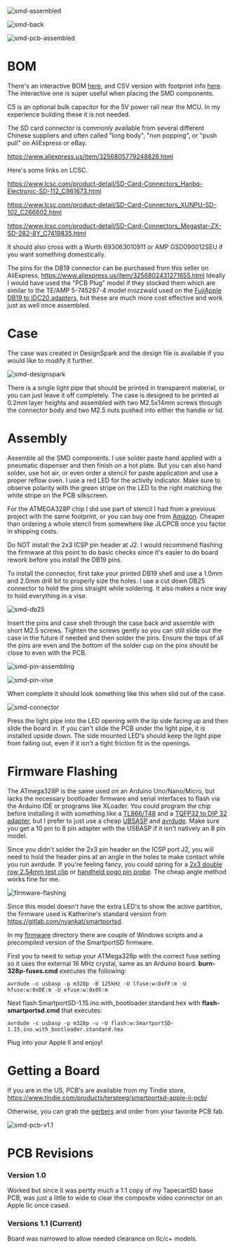 ![smd-assembled](../docs/smd-assembled.jpg)

![smd-back](../docs/smd-back.jpg)

![smd-pcb-assembled](../docs/smd-pcb-assembled.jpg)

# BOM

There's an interactive BOM [here](https://djtersteegc.github.io/smartportsd/ibom-smd-v1.1.html), and CSV version with footprint info [here](https://djtersteegc.github.io/smartportsd/bom-smd-v1.1.csv). The interactive one is super useful when placing the SMD components.

C5 is an optional bulk capacitor for the 5V power rail near the MCU.  In my experience building these it is not needed.

The SD card connector is commonly available from several different Chinese suppliers and often called "long body", "non popping", or "push pull" on AliExpress or eBay.

https://www.aliexpress.us/item/3256805779248826.html

Here's some links on LCSC.

https://www.lcsc.com/product-detail/SD-Card-Connectors_Hanbo-Electronic-SD-112_C961673.html

https://www.lcsc.com/product-detail/SD-Card-Connectors_XUNPU-SD-102_C266602.html

https://www.lcsc.com/product-detail/SD-Card-Connectors_Megastar-ZX-SD-282-8Y_C7419835.html

It should also cross with a Wurth 693063010911 or AMP GSD090012SEU if you want something domestically.

The pins for the DB19 connector can be purchased from this seller on AliExpress,  https://www.aliexpress.us/item/3256802431271655.html Ideally I would have used the "PCB Plug" model if they stocked them which are similar to the TE/AMP 5-745287-4 model mozzwald used on the [FujiApple DB19 to IDC20 adapters](https://github.com/FujiNetWIFI/fujinet-hardware/tree/master/AppleII/DB-19M-Adapter), but these are much more cost effective and work just as well once assembled.

# Case

The case was created in DesignSpark and the design file is available if you would like to modify it further.

![smd-designspark](../docs/smd-designspark.png)

There is a single light pipe that should be printed in transparent material, or you can just leave it off completely. The case is designed to be printed at 0.2mm layer heights and assembled with two M2.5x14mm screws through the connector body and two M2.5 nuts pushed into either the handle or lid.

# Assembly

Assemble all the SMD components.  I use solder paste hand applied with a pneumatic dispenser and then finish on a hot plate. But you can also hand solder, use hot air, or even order a stencil for paste application and use a proper reflow oven. I use a red LED for the activity indicator. Make sure to observe polarity with the green stripe on the LED to the right matching the white stripe on the PCB silkscreen.

For the ATMEGA328P chip I did use part of stencil I had from a previous project with the same footprint, or you can buy one from [Amazon](https://www.amazon.com/Proto-Advantage-PA0091-S-TQFP-32-LQFP-32-Stainless/dp/B09886QDY9/ref=sr_1_3). Cheaper than ordering a whole stencil from somewhere like JLCPCB once you factor in shipping costs.

Do NOT install the 2x3 ICSP pin header at J2.  I would recommend flashing the firmware at this point to do basic checks since it's easier to do board rework before you install the DB19 pins.

To install the connector, first take your printed DB19 shell and use a 1.0mm and 2.0mm drill bit to properly size the holes.  I use a cut down DB25 connector to hold the pins straight while soldering. It also makes a nice way to hold everything in a vise.

![smd-db25](../docs/smd-db25.jpg)

Insert the pins and case shell through the case back and assemble with short M2.5 screws.  Tighten the screws gently so you can still slide out the case in the future if needed and then solder the pins. Ensure the tops of all the pins are even and the bottom of the solder cup on the pins should be close to even with the PCB.

![smd-pin-assembling](../docs/smd-pin-assembling.jpg)

![smd-pin-vise](../docs/smd-pin-vise.jpg)

When complete it should look something like this when slid out of the case.

![smd-connector](../docs/smd-connector.jpg)

Press the light pipe into the LED opening with the lip side facing up and then slide the board in. If you can't slide the PCB under the light pipe, it is installed upside down.  The side mounted LED's should keep the light pipe from falling out, even if it isn't a tight friction fit in the openings.

# Firmware Flashing

The ATmega328P is the same used on an Arduino Uno/Nano/Micro, but lacks the necessary bootloader firmware and serial interfaces to flash via the Arduino IDE or programs like XLoader. You could program the chip before installing it with something like a [TL866/T48](TL866/T48) and a [TQFP32 to DIP 32 adapter](https://www.aliexpress.us/item/2251832227450089.html), but I prefer to just use a cheap [UBSASP](https://www.aliexpress.us/item/2251832600419163.html) and [avrdude](https://github.com/avrdudes/avrdude). Make sure you get a 10 pin to 8 pin adapter with the USBASP if it isn't natively an 8 pin model.

Since you didn't solder the 2x3 pin header on the ICSP port J2, you will need to hold the header pins at an angle in the holes to make contact while you run avrdude.  If you're feeling fancy, you could spring for a [2x3 double row 2.54mm test clip](https://www.aliexpress.us/item/3256805646654844.html) or [handheld pogo pin probe](https://www.aliexpress.us/item/3256805545980544.html).  The cheap angle method works fine for me.

![firmware-flashing](../docs/firmware-flashing.jpg)

Since this model doesn't have the extra LED's to show the active partition, the firmware used is Katherine's standard version from https://gitlab.com/nyankat/smartportsd.  

In my [firmware](firmware) directory there are couple of Windows scripts and a precompiled version of the SmartportSD firmware.

First you to need to setup your ATMega328p with the correct fuse setting so it uses the external 16 MHz crystal, same as an Arduino board. **burn-328p-fuses.cmd** executes the following:

`avrdude -c usbasp -p m328p -B 125kHz -U lfuse:w:0xFF:m -U hfuse:w:0xDE:m -U efuse:w:0x05:m`

Next flash SmartportSD-1.15.ino.with_bootloader.standard.hex with **flash-smartportsd.cmd** that executes:

`avrdude -c usbasp -p m328p -u -U flash:w:SmartportSD-1.15.ino.with_bootloader.standard.hex`

Plug into your Apple II and enjoy! 

# Getting a Board

If you are in the US, PCB's are available from my Tindie store, https://www.tindie.com/products/tersteeg/smartportsd-apple-ii-pcb/

Otherwise, you can grab the [gerbers](gerbers) and order from your favorite PCB fab.

![smd-pcb-v1.1](../docs/smd-pcb-v1.1.jpg)

# PCB Revisions

### Version 1.0

Worked but since it was pertty much a 1:1 copy of my TapecartSD base PCB, was just a little to wide to clear the composite video connector on an Apple IIc once cased.

### Versions 1.1 (Current)

Board was narrowed to allow needed clearance on IIc/c+ models.